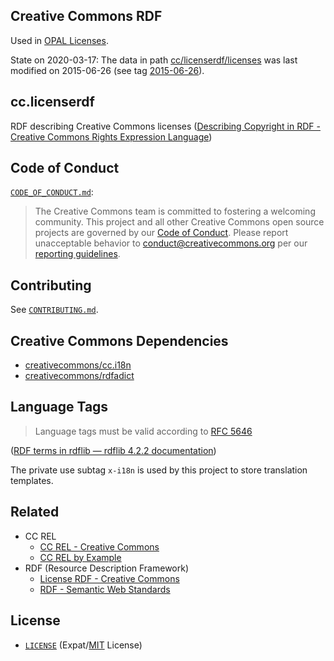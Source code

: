 ## Creative Commons RDF

Used in [OPAL Licenses](https://github.com/projekt-opal/licenses).

State on 2020-03-17:
The data in path [cc/licenserdf/licenses](cc/licenserdf/licenses) was last modified on 2015-06-26 (see tag [2015-06-26](https://github.com/projekt-opal/cc.licenserdf/releases/tag/2015-06-26)).


## cc.licenserdf

RDF describing Creative Commons licenses ([Describing Copyright in RDF -
Creative Commons Rights Expression Language](https://creativecommons.org/ns))


## Code of Conduct

[`CODE_OF_CONDUCT.md`](CODE_OF_CONDUCT.md):
> The Creative Commons team is committed to fostering a welcoming community.
> This project and all other Creative Commons open source projects are governed
> by our [Code of Conduct][code_of_conduct]. Please report unacceptable
> behavior to [conduct@creativecommons.org](mailto:conduct@creativecommons.org)
> per our [reporting guidelines][reporting_guide].

[code_of_conduct]:https://opensource.creativecommons.org/community/code-of-conduct/
[reporting_guide]:https://opensource.creativecommons.org/community/code-of-conduct/enforcement/


## Contributing

See [`CONTRIBUTING.md`](CONTRIBUTING.md).


## Creative Commons Dependencies

- [creativecommons/cc.i18n](https://github.com/creativecommons/cc.i18n)
- [creativecommons/rdfadict](https://github.com/creativecommons/rdfadict)

## Language Tags

> Language tags must be valid according to [RFC 5646][rfc5646]

([RDF terms in rdflib — rdflib 4.2.2 documentation][rdfterms])

The private use subtag `x-i18n` is used by this project to store translation
templates.

[rfc5646]: https://tools.ietf.org/html/rfc5646.html
[rdfterms]: https://rdflib.readthedocs.io/en/stable/rdf_terms.html


## Related

- CC REL
  - [CC REL - Creative Commons](https://wiki.creativecommons.org/wiki/CC_REL)
  - [CC REL by Example](https://labs.creativecommons.org/2011/ccrel-guide/)
- RDF (Resource Description Framework)
  - [License RDF - Creative
    Commons](https://wiki.creativecommons.org/wiki/License_RDF)
  - [RDF - Semantic Web Standards](https://www.w3.org/RDF/)


## License

- [`LICENSE`](LICENSE) (Expat/[MIT][mit] License)

[mit]: http://www.opensource.org/licenses/MIT "The MIT License | Open Source Initiative"
